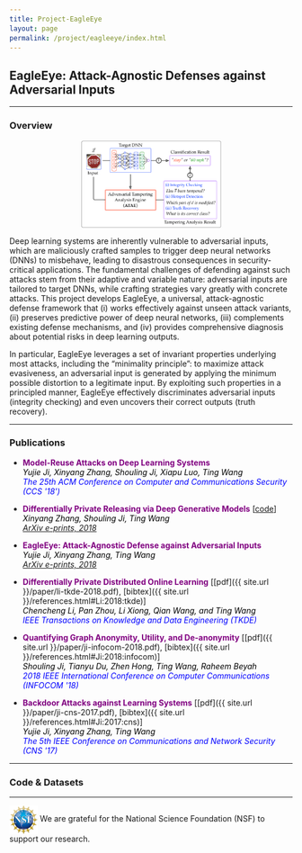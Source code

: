 ```yaml
---
title: Project-EagleEye
layout: page
permalink: /project/eagleeye/index.html
---
```



## EagleEye: Attack-Agnostic Defenses against Adversarial Inputs

<hr>

### Overview


<div align="center"><img src="/assets/images/eagleeye.pdf" alt="eagleeye" height="50%" width="50%" align="middle"/></div>

Deep learning systems are inherently vulnerable to adversarial inputs, which are maliciously crafted samples to trigger deep neural networks (DNNs) to misbehave, leading to disastrous consequences in security-critical applications. The fundamental challenges of defending against such attacks stem from their adaptive and variable nature: adversarial inputs are tailored to target DNNs, while crafting strategies vary greatly with concrete attacks. This project develops EagleEye, a universal, attack-agnostic defense framework that (i) works effectively against unseen attack variants, (ii) preserves predictive power of deep neural networks, (iii) complements existing defense mechanisms, and (iv) provides comprehensive diagnosis about potential risks in deep learning outputs.

In particular, EagleEye leverages a set of invariant properties underlying most attacks, including the “minimality principle”: to maximize attack evasiveness, an adversarial input is generated by applying the minimum possible distortion to a legitimate input. By exploiting such properties in a principled manner, EagleEye effectively discriminates adversarial inputs (integrity checking) and even uncovers their correct outputs (truth recovery).

<hr>

### Publications

*  **<font color="purple">Model-Reuse Attacks on Deep Learning Systems</font>**<br>
*<font color="black">Yujie Ji, Xinyang Zhang, Shouling Ji, Xiapu Luo, Ting Wang</font>* <br>
*<font color="blue">The 25th ACM Conference on Computer and Communications Security (CCS '18')</font>*



*  **<font color="purple">Differentially Private Releasing via Deep Generative Models</font>**
[[code](https://github.com/alps-lab/dpgan)] <br>
*<font color="black">Xinyang Zhang, Shouling Ji, Ting Wang</font>* <br>
*<font color="blue"> <a href="https://arxiv.org/abs/1801.01594">ArXiv e-prints, 2018</a> </font>*

*  **<font color="purple"> EagleEye: Attack-Agnostic Defense against Adversarial Inputs </font>**<br>
*<font color="black">Yujie Ji, Xinyang Zhang, Ting Wang</font>* <br>
*<font color="blue"> <a href="https://arxiv.org/abs/">ArXiv e-prints, 2018</a> </font>*


* **<font color="purple">Differentially Private Distributed Online Learning</font>** [[pdf]({{ site.url }}/paper/li-tkde-2018.pdf), [bibtex]({{ site.url }}/references.html#Li:2018:tkde)]<br>
*<font color="black">Chencheng Li, Pan Zhou, Li Xiong, Qian Wang, and Ting Wang</font>* <br>
*<font color="blue">IEEE Transactions on Knowledge and Data Engineering (TKDE)</font>*

* **<font color="purple">Quantifying Graph Anonymity, Utility, and De-anonymity</font>** [[pdf]({{ site.url }}/paper/ji-infocom-2018.pdf), [bibtex]({{ site.url }}/references.html#Ji:2018:infocom)]<br>
*<font color="black">Shouling Ji, Tianyu Du, Zhen Hong, Ting Wang, Raheem Beyah</font>* <br>
*<font color="blue">2018 IEEE International Conference on Computer Communications (INFOCOM '18)</font>*

* **<font color="purple">Backdoor Attacks against Learning Systems</font>** [[pdf]({{ site.url }}/paper/ji-cns-2017.pdf), [bibtex]({{ site.url }}/references.html#Ji:2017:cns)]<br>
*<font color="black">Yujie Ji, Xinyang Zhang, Ting Wang</font>* <br>
*<font color="blue">The 5th IEEE Conference on Communications and Network Security (CNS '17)</font>*



<hr>

### Code & Datasets

<hr>

<img src="/assets/images/nsf.jpg" alt="nsf" height="10%" width="10%" align="absmiddle"/> We are grateful for the National Science Foundation (NSF) to support our research.
